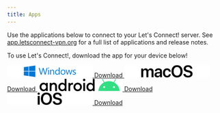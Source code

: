 ```yaml
---
title: Apps
---
```


Use the applications below to connect to your Let's Connect! server. See 
[app.letsconnect-vpn.org](https://app.letsconnect-vpn.org/) for a full list of 
applications and release notes.

To use Let's Connect!, download the app for your device below!

<div class="apps">
	<a target="_blank" href="https://app.letsconnect-vpn.org/windows/LetsConnectClient_latest.exe">
		<img width="200" height="29" src="img/Windows.png" alt="Windows">
		<span>Download</span>
	</a>
	<a target="_blank" href="https://apps.apple.com/app/lets-connect-vpn/id1486810037">
		<img width="200" height="29" src="img/macOS.png" alt="macOS">
		<span>Download</span>
	</a>
	<a target="_blank" href="https://play.google.com/store/apps/details?id=org.letsconnect_vpn.app">
		<img width="200" height="29" src="img/Android.png" alt="Android">
		<span>Download</span>
	</a>
	<a target="_blank" href="https://itunes.apple.com/app/lets-connect-vpn/id1449261843?mt=8">
		<img width="200" height="29" src="img/iOS.png" alt="iOS">
		<span>Download</span>
	</a>
</div>
